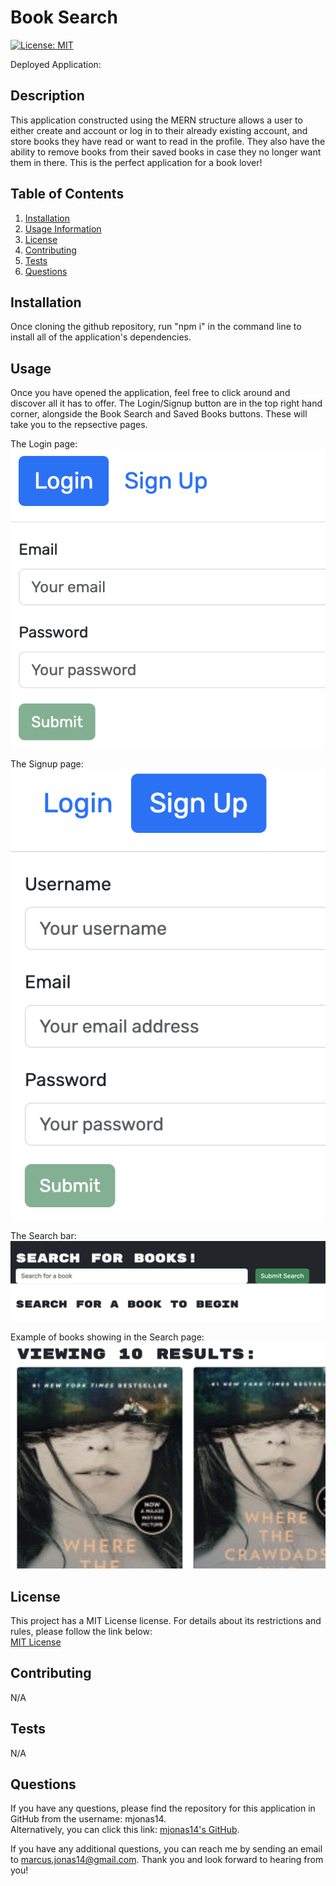 # Book Search

  [![License: MIT](https://img.shields.io/badge/License-MIT-yellow.svg)](https://opensource.org/licenses/MIT)

  Deployed Application: 

  ## Description
  This application constructed using the MERN structure allows a user to either create and account or log in to their already existing account, and store books they have read or want to read in the profile. They also have the ability to remove books from their saved books in case they no longer want them in there. This is the perfect application for a book lover!
  
  ## Table of Contents
  1. [Installation](#installation)
  2. [Usage Information](#usage)
  3. [License](#license)
  4. [Contributing](#contributing)
  5. [Tests](#tests)
  6. [Questions](#questions)

  ## Installation
  Once cloning the github repository, run "npm i" in the command line to install all of the application's dependencies. 

  ## Usage
  Once you have opened the application, feel free to click around and discover all it has to offer. The Login/Signup button are in the top right hand corner, alongside the Book Search and Saved Books buttons. These will take you to the repsective pages. 

  The Login page: 
  ![Alt text](server/assets/login.png)

  The Signup page:
  ![Alt text](server/assets/signup.png)

  The Search bar: 
  ![Alt text](server/assets/searchBar.png)

  Example of books showing in the Search page:
  ![Alt text](server/assets/pageLoadExample.png)

  ## License
  This project has a MIT License license. For details about its restrictions and rules, please follow the link below:  
    [MIT License](https://opensource.org/licenses/MIT)  
    

  ## Contributing
  N/A

  ## Tests
  N/A

  ## Questions
  If you have any questions, please find the repository for this application in GitHub from the username: mjonas14.  
  Alternatively, you can click this link: [mjonas14's GitHub](https://github.com/mjonas14).

  If you have any additional questions, you can reach me by sending an email to marcus.jonas14@gmail.com. Thank you and look forward to hearing from you! 
